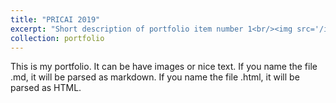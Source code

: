 ```yaml
---
title: "PRICAI 2019"
excerpt: "Short description of portfolio item number 1<br/><img src='/images/500x300.png'>"
collection: portfolio
---
```


This is my portfolio. It can be have images or nice text. If you name the file .md, it will be parsed as markdown. If you name the file .html, it will be parsed as HTML. 

